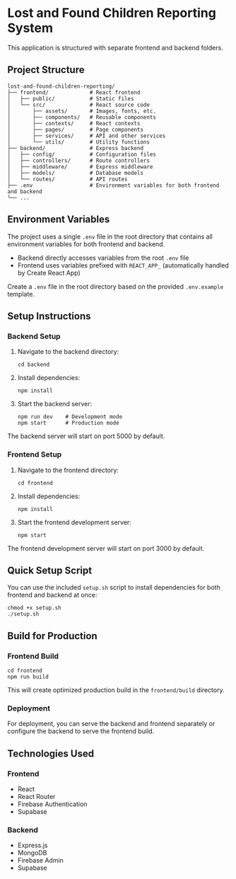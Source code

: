 # Lost and Found Children Reporting System

This application is structured with separate frontend and backend folders.

## Project Structure

```
lost-and-found-children-reporting/
├── frontend/             # React frontend 
│   ├── public/           # Static files
│   └── src/              # React source code
│       ├── assets/       # Images, fonts, etc.
│       ├── components/   # Reusable components
│       ├── contexts/     # React contexts
│       ├── pages/        # Page components
│       ├── services/     # API and other services
│       └── utils/        # Utility functions
├── backend/              # Express backend
│   ├── config/           # Configuration files
│   ├── controllers/      # Route controllers
│   ├── middleware/       # Express middleware
│   ├── models/           # Database models
│   └── routes/           # API routes
├── .env                  # Environment variables for both frontend and backend
└── ...
```

## Environment Variables

The project uses a single `.env` file in the root directory that contains all environment variables for both frontend and backend.

- Backend directly accesses variables from the root `.env` file
- Frontend uses variables prefixed with `REACT_APP_` (automatically handled by Create React App)

Create a `.env` file in the root directory based on the provided `.env.example` template.

## Setup Instructions

### Backend Setup

1. Navigate to the backend directory:
   ```
   cd backend
   ```

2. Install dependencies:
   ```
   npm install
   ```

3. Start the backend server:
   ```
   npm run dev    # Development mode
   npm start      # Production mode
   ```

The backend server will start on port 5000 by default.

### Frontend Setup

1. Navigate to the frontend directory:
   ```
   cd frontend
   ```

2. Install dependencies:
   ```
   npm install
   ```

3. Start the frontend development server:
   ```
   npm start
   ```

The frontend development server will start on port 3000 by default.

## Quick Setup Script

You can use the included `setup.sh` script to install dependencies for both frontend and backend at once:

```
chmod +x setup.sh
./setup.sh
```

## Build for Production

### Frontend Build

```
cd frontend
npm run build
```

This will create optimized production build in the `frontend/build` directory.

### Deployment

For deployment, you can serve the backend and frontend separately or configure the backend to serve the frontend build.

## Technologies Used

### Frontend
- React
- React Router
- Firebase Authentication
- Supabase

### Backend
- Express.js
- MongoDB
- Firebase Admin
- Supabase
